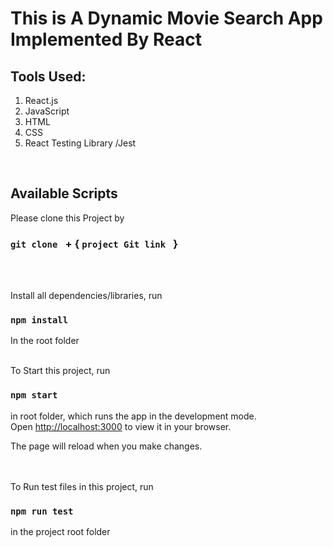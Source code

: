 # This is A Dynamic Movie Search App Implemented By React

## Tools Used:

1. React.js
2. JavaScript
3. HTML
4. CSS
5. React Testing Library /Jest

<br>

## Available Scripts

Please clone this Project by

### `git clone ` + { `project Git link ` }

<br>
<br>

Install all dependencies/libraries, run

### `npm install`

In the root folder
<br>
<br>

To Start this project, run

### `npm start`

in root folder, which runs the app in the development mode.\
Open [http://localhost:3000](http://localhost:3000) to view it in your browser.

The page will reload when you make changes.

<br>
<br>
To Run test files in this project,  run

### `npm run test`

in the project root folder
